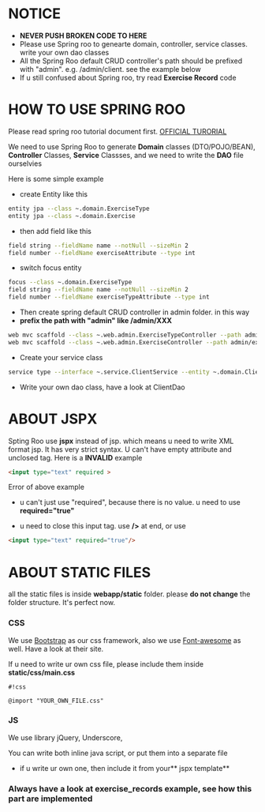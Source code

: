 NOTICE
=========
- **NEVER PUSH BROKEN CODE TO HERE**
- Please use Spring roo to genearte domain, controller, service classes. write your own dao classes
- All the Spring Roo default CRUD controller's path should be prefixed with "admin". e.g. /admin/client. see the example below
- If  u still confused about Spring roo, try read **Exercise Record** code


HOW TO USE SPRING ROO
=========

Please read spring roo tutorial document first. [OFFICIAL TURORIAL](http://docs.spring.io/spring-roo/reference/html/beginning.html)

We need to use Spring Roo to generate **Domain** classes (DTO/POJO/BEAN), **Controller** Classes, **Service** Classses, and we need to write the **DAO** file ourselvies

Here is some simple example

- create Entity like this
```sh
entity jpa --class ~.domain.ExerciseType
entity jpa --class ~.domain.Exercise
```
- then add field like this
```sh
field string --fieldName name --notNull --sizeMin 2
field number --fieldName exerciseAttribute --type int
```
- switch focus entity
```sh
focus --class ~.domain.ExerciseType
field string --fieldName name --notNull --sizeMin 2
field number --fieldName exerciseTypeAttribute --type int
```
- Then create spring default CRUD controller in admin folder. in this way
- **prefix the path with "admin" like /admin/XXX**
```sh
web mvc scaffold --class ~.web.admin.ExerciseTypeController --path admin/exercisetypes --backingType ~.domain.ExerciseType
web mvc scaffold --class ~.web.admin.ExerciseController --path admin/exercises --backingType ~.domain.Exercise
```
- Create your service class
```sh
service type --interface ~.service.ClientService --entity ~.domain.Client
```
- Write your own dao class, have a look at ClientDao

ABOUT JSPX
=========

Spting Roo use **jspx** instead of jsp. which means u need to write XML format jsp. It has very strict syntax. 
U can't have empty attribute and unclosed tag. Here is a **INVALID** example
```html
<input type="text" required >
```
Error of above example

- u can't just use "required", because there is no value. u need to use **required="true"**

- u need to close this input tag. use **/>** at end, or use **</input>**

```html
<input type="text" required="true"/>
```

ABOUT STATIC FILES
=========
all the static files is inside **webapp/static** folder. please **do not change** the folder structure. It's perfect now.


### CSS ###
We use [Bootstrap](http://getbootstrap.com/) as our css framework, also we use [Font-awesome](http://fortawesome.github.io/Font-Awesome/) as well. Have a look at their site.

If u need to write ur own css file, please include them inside 
**static/css/main.css**


```
#!css

@import "YOUR_OWN_FILE.css"
```


### JS ###
We use library jQuery, Underscore,

You can write both inline java script, or put them into a separate file
- if u write ur own one, then include it from your** jspx template**


### Always have a look at exercise_records example, see how this part are implemented ###